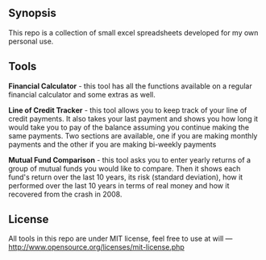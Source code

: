 ## Synopsis

This repo is a collection of small excel spreadsheets developed for my own personal use. 

## Tools

**Financial Calculator** - this tool has all the functions available on a regular financial calculator and some extras as well.

**Line of Credit Tracker** - this tool allows you to keep track of your line of credit payments. It also takes your last payment and shows you how long it would take you to pay of the balance assuming you continue making the same payments. Two sections are available, one if you are making monthly payments and the other if you are making bi-weekly payments

**Mutual Fund Comparison** - this tool asks you to enter yearly returns of a group of mutual funds you would like to compare. Then it shows each fund's return over the last 10 years, its risk (standard deviation), how it performed over the last 10 years in terms of real money and how it recovered from the crash in 2008. 


## License

All tools in this repo are under MIT license, feel free to use at will — http://www.opensource.org/licenses/mit-license.php

